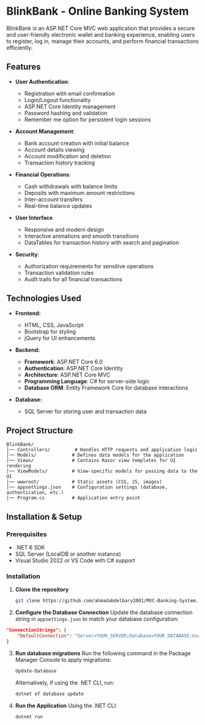 # BlinkBank - Online Banking System

BlinkBank is an ASP.NET Core MVC web application that provides a secure and user-friendly electronic wallet and banking experience, enabling users to register, log in, manage their accounts, and perform financial transactions efficiently.

## Features

- **User Authentication**:
  - Registration with email confirmation
  - Login/Logout functionality
  - ASP.NET Core Identity management
  - Password hashing and validation
  - Remember me option for persistent login sessions

- **Account Management**:
  - Bank account creation with initial balance
  - Account details viewing
  - Account modification and deletion
  - Transaction history tracking

- **Financial Operations**:
  - Cash withdrawals with balance limits
  - Deposits with maximum amount restrictions
  - Inter-account transfers
  - Real-time balance updates

- **User Interface**
  - Responsive and modern design
  - Interactive animations and smooth transitions
  - DataTables for transaction history with search and pagination

- **Security**:
  - Authorization requirements for sensitive operations
  - Transaction validation rules
  - Audit trails for all financial transactions

## Technologies Used

- **Frontend:**
  - HTML, CSS, JavaScript
  - Bootstrap for styling
  - jQuery for UI enhancements

- **Backend:**
  - **Framework**: ASP.NET Core 6.0
  - **Authentication**: ASP.NET Core Identity
  - **Architecture**: ASP.NET Core MVC
  - **Programming Language**: C# for server-side logic
  - **Database ORM**: Entity Framework Core for database interactions

- **Database:**
  - SQL Server for storing user and transaction data

## Project Structure
```
BlinkBank/
│── Controllers/         # Handles HTTP requests and application logic
│── Models/             # Defines data models for the application
│── Views/              # Contains Razor view templates for UI rendering
│── ViewModels/         # View-specific models for passing data to the UI
│── wwwroot/            # Static assets (CSS, JS, images)
│── appsettings.json    # Configuration settings (database, authentication, etc.)
│── Program.cs          # Application entry point
```

## Installation & Setup

### Prerequisites
- .NET 6 SDK
- SQL Server (LocalDB or another instance)
- Visual Studio 2022 or VS Code with C# support

### Installation
1. **Clone the repository**
   ```sh
   git clone https://github.com/ahmadabdelbary2001/MVC-Banking-System.git
   ```

2. **Configure the Database Connection**
Update the database connection string in `appsettings.json` to match your database configuration:  

```json
"ConnectionStrings": {
    "DefaultConnection": "Server=YOUR_SERVER;Database=YOUR_DATABASE;User Id=YOUR_USER;Password=YOUR_PASSWORD;"
}
```

3. **Run database migrations**
   Run the following command in the Package Manager Console to apply migrations:
   ```sh
   Update-Database
   ```
   Alternatively, if using the .NET CLI, run:
   ```sh
   dotnet ef database update
   ```
   
4. **Run the Application**
   Using the .NET CLI:
   ```sh
   dotnet run
   ```
